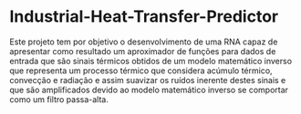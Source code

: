 # Industrial-Heat-Transfer-Predictor
Este projeto tem por objetivo o desenvolvimento de uma RNA capaz de apresentar como resultado um aproximador de funções para dados de entrada que são sinais térmicos obtidos de um modelo matemático inverso que representa um processo térmico que considera acúmulo térmico, convecção e radiação e assim suavizar os ruídos inerente destes sinais e que são amplificados devido ao modelo matemático inverso se comportar como um filtro passa-alta.
